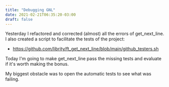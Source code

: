 ```yaml
---
title: "Debugging GNL"
date: 2021-02-21T06:35:20-03:00
draft: false
---
```


Yesterday I refactored and corrected (almost) all the errors of get_next_line. I also created a script to facilitate the tests of the project:

- https://github.com/librity/ft_get_next_line/blob/main/github_testers.sh

Today I'm going to make get_next_line pass the missing tests and evaluate if it's worth making the bonus.

My biggest obstacle was to open the automatic tests to see what was failing.
